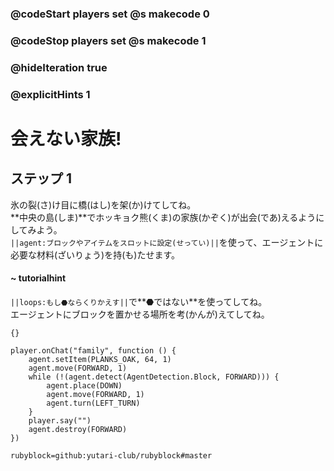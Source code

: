 ### @codeStart players set @s makecode 0
### @codeStop players set @s makecode 1

### @hideIteration true 
### @explicitHints 1


# 会えない家族!

## ステップ 1 
氷の裂(さ)け目に橋(はし)を架(か)けてしてね。</br>
**中央の島(しま)**でホッキョク熊(くま)の家族(かぞく)が出会(であ)えるようにしてみよう。</br>
``||agent:ブロックやアイテムをスロットに設定(せってい)||``を使って、エージェントに必要な材料(ざいりょう)を持(も)たせます。</br>

#### ~ tutorialhint 
``||loops:もし⬣ならくりかえす||``で**⬣ではない**を使ってしてね。</br>
エージェントにブロックを置かせる場所を考(かんが)えてしてね。

```template
{}
```

```ghost
player.onChat("family", function () {
    agent.setItem(PLANKS_OAK, 64, 1)
    agent.move(FORWARD, 1)
    while (!(agent.detect(AgentDetection.Block, FORWARD))) {
        agent.place(DOWN)
        agent.move(FORWARD, 1)
        agent.turn(LEFT_TURN)
    }
    player.say("")
    agent.destroy(FORWARD)
})

``` 
```package
rubyblock=github:yutari-club/rubyblock#master
```
